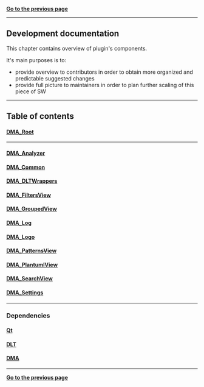 [**Go to the previous page**](../../README.md)

----

## Development documentation

This chapter contains overview of plugin's components. 

It's main purposes is to:
- provide overview to contributors in order to obtain more organized and predictable suggested changes
- provide full picture to maintainers in order to plan further scaling of this piece of SW


----

## Table of contents


#### [DMA_Root](../../dltmessageanalyzerplugin/src/doc/doc.md)
----
#### [DMA_Analyzer](../../dltmessageanalyzerplugin/src/components/analyzer/doc/doc.md)
#### [DMA_Common](../../dltmessageanalyzerplugin/src/common/doc/doc.md)
#### [DMA_DLTWrappers](../../dltmessageanalyzerplugin/src/dltWrappers/doc/doc.md)
#### [DMA_FiltersView](../../dltmessageanalyzerplugin/src/components/filtersView/doc/doc.md)
#### [DMA_GroupedView](../../dltmessageanalyzerplugin/src/components/groupedView/doc/doc.md)
#### [DMA_Log](../../dltmessageanalyzerplugin/src/components/log/doc/doc.md)
#### [DMA_Logo](../../dltmessageanalyzerplugin/src/logo/doc/doc.md)
#### [DMA_PatternsView](../../dltmessageanalyzerplugin/src/components/patternsView/doc/doc.md)
#### [DMA_PlantumlView](../../dltmessageanalyzerplugin/src/components/plant_uml/doc/doc.md)
#### [DMA_SearchView](../../dltmessageanalyzerplugin/src/components/searchView/doc/doc.md)
#### [DMA_Settings](../../dltmessageanalyzerplugin/src/settings/doc/doc.md)
----

### Dependencies

#### [Qt](./qt.md)
#### [DLT](./dlt.md)
#### [DMA](./dma.md)

----

[**Go to the previous page**](../../README.md)